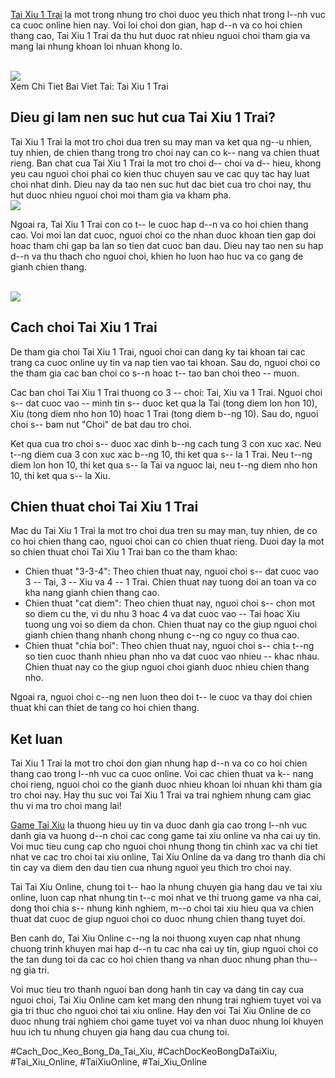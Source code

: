 <p><a href="https://taixiuonline.games/tai-xiu-1-trai/">Tai Xiu 1 Trai</a> la mot trong nhung tro choi duoc yeu thich nhat trong l--nh vuc ca cuoc online hien nay. Voi loi choi don gian, hap d--n va co hoi chien thang cao, Tai Xiu 1 Trai da thu hut duoc rat nhieu nguoi choi tham gia va mang lai nhung khoan loi nhuan khong lo.</p><br><img src="https://taixiuonline.games/wp-content/uploads/2024/12/tai-xiu-2-trai-la-sao.jpg"></br>
Xem Chi Tiet Bai Viet Tai: Tai Xiu 1 Trai<h2>Dieu gi lam nen suc hut cua Tai Xiu 1 Trai?</h2><p>Tai Xiu 1 Trai la mot tro choi dua tren su may man va ket qua ng--u nhien, tuy nhien, de chien thang trong tro choi nay can co k-- nang va chien thuat rieng. Ban chat cua Tai Xiu 1 Trai la mot tro choi d-- choi va d-- hieu, khong yeu cau nguoi choi phai co kien thuc chuyen sau ve cac quy tac hay luat choi nhat dinh. Dieu nay da tao nen suc hut dac biet cua tro choi nay, thu hut duoc nhieu nguoi choi moi tham gia va kham pha.<br><img src="https://taixiuonline.games/wp-content/uploads/2024/12/bang-so-tai-xiu.jpg"></br><p>Ngoai ra, Tai Xiu 1 Trai con co t-- le cuoc hap d--n va co hoi chien thang cao. Voi moi lan dat cuoc, nguoi choi co the nhan duoc khoan tien gap doi hoac tham chi gap ba lan so tien dat cuoc ban dau. Dieu nay tao nen su hap d--n va thu thach cho nguoi choi, khien ho luon hao huc va co gang de gianh chien thang.</p><br><img src="https://taixiuonline.games/wp-content/uploads/2024/12/tai-xiu-1-trai-3.jpg"></br><h2>Cach choi Tai Xiu 1 Trai</h2><p>De tham gia choi Tai Xiu 1 Trai, nguoi choi can dang ky tai khoan tai cac trang ca cuoc online uy tin va nap tien vao tai khoan. Sau do, nguoi choi co the tham gia cac ban choi co s--n hoac t-- tao ban choi theo -- muon.<p>Cac ban choi Tai Xiu 1 Trai thuong co 3 -- choi: Tai, Xiu va 1 Trai. Nguoi choi s-- dat cuoc vao -- minh tin s-- duoc ket qua la Tai (tong diem lon hon 10), Xiu (tong diem nho hon 10) hoac 1 Trai (tong diem b--ng 10). Sau do, nguoi choi s-- bam nut "Choi" de bat dau tro choi.</p><p>Ket qua cua tro choi s-- duoc xac dinh b--ng cach tung 3 con xuc xac. Neu t--ng diem cua 3 con xuc xac b--ng 10, thi ket qua s-- la 1 Trai. Neu t--ng diem lon hon 10, thi ket qua s-- la Tai va nguoc lai, neu t--ng diem nho hon 10, thi ket qua s-- la Xiu.<h2>Chien thuat choi Tai Xiu 1 Trai</h2><p>Mac du Tai Xiu 1 Trai la mot tro choi dua tren su may man, tuy nhien, de co co hoi chien thang cao, nguoi choi can co chien thuat rieng. Duoi day la mot so chien thuat choi Tai Xiu 1 Trai ban co the tham khao:</p><ul>
<li>Chien thuat "3-3-4": Theo chien thuat nay, nguoi choi s-- dat cuoc vao 3 -- Tai, 3 -- Xiu va 4 -- 1 Trai. Chien thuat nay tuong doi an toan va co kha nang gianh chien thang cao.</li>
<li>Chien thuat "cat diem": Theo chien thuat nay, nguoi choi s-- chon mot so diem cu the, vi du nhu 3 hoac 4 va dat cuoc vao -- Tai hoac Xiu tuong ung voi so diem da chon. Chien thuat nay co the giup nguoi choi gianh chien thang nhanh chong nhung c--ng co nguy co thua cao.</li>
<li>Chien thuat "chia boi": Theo chien thuat nay, nguoi choi s-- chia t--ng so tien cuoc thanh nhieu phan nho va dat cuoc vao nhieu -- khac nhau. Chien thuat nay co the giup nguoi choi gianh duoc nhieu chien thang nho.</li>
</ul><p>Ngoai ra, nguoi choi c--ng nen luon theo doi t-- le cuoc va thay doi chien thuat khi can thiet de tang co hoi chien thang.</p><h2>Ket luan</h2><p>Tai Xiu 1 Trai la mot tro choi don gian nhung hap d--n va co co hoi chien thang cao trong l--nh vuc ca cuoc online. Voi cac chien thuat va k-- nang choi rieng, nguoi choi co the gianh duoc nhieu khoan loi nhuan khi tham gia tro choi nay. Hay thu suc voi Tai Xiu 1 Trai va trai nghiem nhung cam giac thu vi ma tro choi mang lai!</p><p><a href="https://taixiuonline.games/">Game Tai Xiu</a> la thuong hieu uy tin va duoc danh gia cao trong l--nh vuc danh gia va huong d--n choi cac cong game tai xiu online va nha cai uy tin. Voi muc tieu cung cap cho nguoi choi nhung thong tin chinh xac va chi tiet nhat ve cac tro choi tai xiu online, Tai Xiu Online da va dang tro thanh dia chi tin cay va diem den dau tien cua nhung nguoi yeu thich tro choi nay.

Tai Tai Xiu Online, chung toi t-- hao la nhung chuyen gia hang dau ve tai xiu online, luon cap nhat nhung tin t--c moi nhat ve thi truong game va nha cai, dong thoi chia s-- nhung kinh nghiem, m--o choi tai xiu hieu qua va chien thuat dat cuoc de giup nguoi choi co duoc nhung chien thang tuyet doi.

Ben canh do, Tai Xiu Online c--ng la noi thuong xuyen cap nhat nhung chuong trinh khuyen mai hap d--n tu cac nha cai uy tin, giup nguoi choi co the tan dung toi da cac co hoi chien thang va nhan duoc nhung phan thu--ng gia tri.

Voi muc tieu tro thanh nguoi ban dong hanh tin cay va dang tin cay cua nguoi choi, Tai Xiu Online cam ket mang den nhung trai nghiem tuyet voi va gia tri thuc cho nguoi choi tai xiu online. Hay den voi Tai Xiu Online de co duoc nhung trai nghiem choi game tuyet voi va nhan duoc nhung loi khuyen huu ich tu nhung chuyen gia hang dau cua chung toi.</p>
#Cach_Doc_Keo_Bong_Da_Tai_Xiu, #CachDocKeoBongDaTaiXiu, #Tai_Xiu_Online, #TaiXiuOnline, #Tai_Xiu_Online
